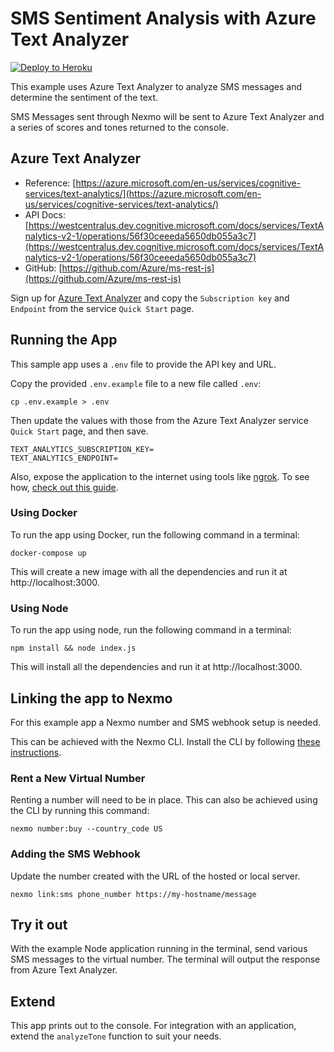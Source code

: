 # SMS Sentiment Analysis with Azure Text Analyzer

[![Deploy to Heroku](https://www.herokucdn.com/deploy/button.svg)](https://nexmo.dev/azure-sms-sentiment-heroku)

This example uses Azure Text Analyzer to analyze SMS messages and determine the sentiment of the text.

SMS Messages sent through Nexmo will be sent to Azure Text Analyzer and a series of scores and tones returned to the console.

## Azure Text Analyzer

+ Reference: [https://azure.microsoft.com/en-us/services/cognitive-services/text-analytics/](https://azure.microsoft.com/en-us/services/cognitive-services/text-analytics/)
+ API Docs: [https://westcentralus.dev.cognitive.microsoft.com/docs/services/TextAnalytics-v2-1/operations/56f30ceeeda5650db055a3c7](https://westcentralus.dev.cognitive.microsoft.com/docs/services/TextAnalytics-v2-1/operations/56f30ceeeda5650db055a3c7)
+ GitHub: [https://github.com/Azure/ms-rest-js](https://github.com/Azure/ms-rest-js)

Sign up for [Azure Text Analyzer](https://azure.microsoft.com/en-us/try/cognitive-services/?apiSlug=text-analytics) and copy the `Subscription key` and `Endpoint` from the service `Quick Start` page.


## Running the App

This sample app uses a `.env` file to provide the API key and URL.

Copy the provided `.env.example` file to a new file called `.env`:

```
cp .env.example > .env
```

Then update the values with those from the Azure Text Analyzer service `Quick Start` page, and then save.

```
TEXT_ANALYTICS_SUBSCRIPTION_KEY=
TEXT_ANALYTICS_ENDPOINT=
```

Also, expose the application to the internet using tools like [ngrok](https://ngrok.com/). To see how, [check out this guide](https://www.nexmo.com/blog/2017/07/04/local-development-nexmo-ngrok-tunnel-dr/).

### Using Docker

To run the app using Docker, run the following command in a terminal:

```
docker-compose up
```

This will create a new image with all the dependencies and run it at http://localhost:3000.

### Using Node

To run the app using node, run the following command in a terminal:

```
npm install && node index.js
```

This will install all the dependencies and run it at http://localhost:3000.

## Linking the app to Nexmo

For this example app a Nexmo number and SMS webhook setup is needed.

This can be achieved with the Nexmo CLI. Install the CLI by following [these instructions](https://github.com/Nexmo/nexmo-cli#installation).

### Rent a New Virtual Number

Renting a number will need to be in place. This can also be achieved using the CLI by running this command:

```
nexmo number:buy --country_code US
```

### Adding the SMS Webhook

Update the number created with the URL of the hosted or local server.

```
nexmo link:sms phone_number https://my-hostname/message
```

## Try it out

With the example Node application running in the terminal, send various SMS messages to the virtual number.  The terminal will output the response from Azure Text Analyzer.

## Extend
This app prints out to the console. For integration with an application, extend the `analyzeTone` function to suit your needs.
